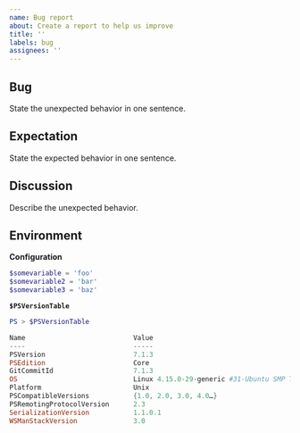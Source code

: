 ```yaml
---
name: Bug report
about: Create a report to help us improve
title: ''
labels: bug
assignees: ''
---
```


## Bug

State the unexpected behavior in one sentence.

## Expectation

State the expected behavior in one sentence.

## Discussion

Describe the unexpected behavior.

## Environment

**Configuration**

```powershell
$somevariable = 'foo'
$somevariable2 = 'bar'
$somevariable3 = 'baz'
```

**`$PSVersionTable`**

```powershell
PS > $PSVersionTable

Name                           Value
----                           -----
PSVersion                      7.1.3
PSEdition                      Core
GitCommitId                    7.1.3
OS                             Linux 4.15.0-29-generic #31-Ubuntu SMP Tue Jul 17 15:39:52 UTC 2018
Platform                       Unix
PSCompatibleVersions           {1.0, 2.0, 3.0, 4.0…}
PSRemotingProtocolVersion      2.3
SerializationVersion           1.1.0.1
WSManStackVersion              3.0
```
